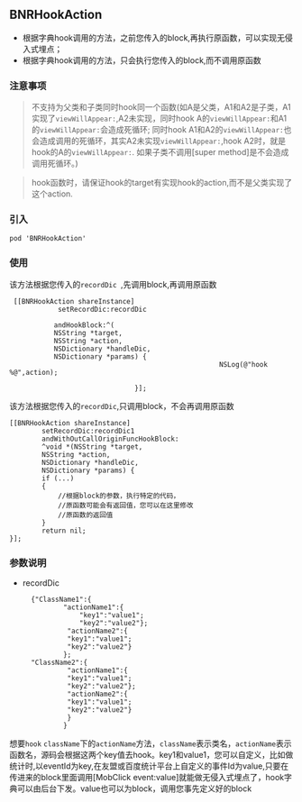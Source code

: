 ## BNRHookAction

- 根据字典hook调用的方法，之前您传入的block,再执行原函数，可以实现无侵入式埋点； 
- 根据字典hook调用的方法，只会执行您传入的block,而不调用原函数


### 注意事项
>不支持为父类和子类同时hook同一个函数(如A是父类，A1和A2是子类，A1实现了`viewWillAppear:`,A2未实现，同时hook A的`viewWillAppear:`和A1的`viewWillAppear:`会造成死循环; 同时hook A1和A2的`viewWillAppear:`也会造成调用的死循环，其实A2未实现`viewWillAppear:`,hook A2时，就是hook的A的`viewWillAppear:`. 如果子类不调用[super method]是不会造成调用死循环。)

>hook函数时，请保证hook的target有实现hook的action,而不是父类实现了这个action.


### 引入
	pod 'BNRHookAction'
	
### 使用
该方法根据您传入的`recordDic `,先调用block,再调用原函数

	 [[BNRHookAction shareInstance] 	
	 			setRecordDic:recordDic
                                   
               andHookBlock:^(
               NSString *target, 
               NSString *action, 
               NSDictionary *handleDic,
               NSDictionary *params) {
                                           				NSLog(@"hook %@",action);
                                                                  
                                   }];
                                   
                                   
 该方法根据您传入的`recordDic`,只调用block，不会再调用原函数
 
 	[[BNRHookAction shareInstance] 	
 			setRecordDic:recordDic1 	
 			andWithOutCallOriginFuncHookBlock:
 			^void *(NSString *target, 
 			NSString *action, 
 			NSDictionary *handleDic, 
 			NSDictionary *params) {
	        if (...)
	        {
				//根据block的参数，执行特定的代码，
				//原函数可能会有返回值，您可以在这里修改
				//原函数的返回值
	        }
	        return nil;
    }];


### 参数说明
- recordDic
 		
 		{"ClassName1":{
                "actionName1":{
                    "key1":"value1";
                    "key2":"value2"};
                 "actionName2":{
                 "key1":"value1";
                 "key2":"value2"}
                };
     	"ClassName2":{
                 "actionName1":{
                 "key1":"value1";
                 "key2":"value2"};
                 "actionName2":{
                 "key1":"value1";
                 "key2":"value2"}
                 }
    			}
 想要`hook` `className`下的`actionName`方法，`className`表示类名，`actionName`表示函数名，源码会根据这两个key值去hook。key1和value1，您可以自定义，比如做统计时,以eventId为key,在友盟或百度统计平台上自定义的事件Id为value,只要在传进来的block里面调用[MobClick event:value]就能做无侵入式埋点了，hook字典可以由后台下发。value也可以为block，调用您事先定义好的block
 
 

 
    
